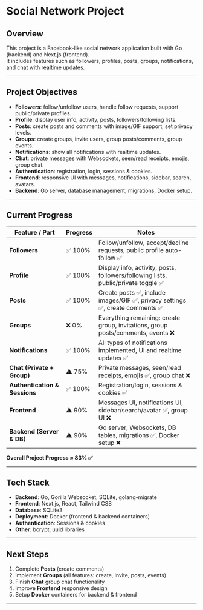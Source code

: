 # Social Network Project

## Overview
This project is a Facebook-like social network application built with Go (backend) and Next.js (frontend).  
It includes features such as followers, profiles, posts, groups, notifications, and chat with realtime updates.

---

## Project Objectives
- **Followers**: follow/unfollow users, handle follow requests, support public/private profiles.
- **Profile**: display user info, activity, posts, followers/following lists.
- **Posts**: create posts and comments with image/GIF support, set privacy levels.
- **Groups**: create groups, invite users, group posts/comments, group events.
- **Notifications**: show all notifications with realtime updates.
- **Chat**: private messages with Websockets, seen/read receipts, emojis, group chat.
- **Authentication**: registration, login, sessions & cookies.
- **Frontend**: responsive UI with messages, notifications, sidebar, search, avatars.
- **Backend**: Go server, database management, migrations, Docker setup.

---

## Current Progress

| Feature / Part             | Progress | Notes |
|-----------------------------|----------|-------|
| **Followers**              | ✅ 100%  | Follow/unfollow, accept/decline requests, public profile auto-follow ✅ |
| **Profile**                | ✅ 100%  | Display info, activity, posts, followers/following lists, public/private toggle ✅ |
| **Posts**                  | ✅ 100%   | Create posts ✅, include images/GIF ✅, privacy settings ✅, create comments ✅ |
| **Groups**                 | ❌ 0%    | Everything remaining: create group, invitations, group posts/comments, events ❌ |
| **Notifications**          | ✅ 100%  | All types of notifications implemented, UI and realtime updates ✅ |
| **Chat (Private + Group)** | ⚠️ 75% | Private messages, seen/read receipts, emojis ✅, group chat ❌ |
| **Authentication & Sessions** | ✅ 100% | Registration/login, sessions & cookies ✅ |
| **Frontend**               | ⚠️ 90%   | Messages UI, notifications UI, sidebar/search/avatar ✅, group UI ❌ |
| **Backend (Server & DB)**  | ⚠️ 90%  | Go server, Websockets, DB tables, migrations ✅, Docker setup ❌ |

**Overall Project Progress ≈ 83% ✅**

---

## Tech Stack
- **Backend**: Go, Gorilla Websocket, SQLite, golang-migrate
- **Frontend**: Next.js, React, Tailwind CSS
- **Database**: SQLite3
- **Deployment**: Docker (frontend & backend containers)
- **Authentication**: Sessions & cookies
- **Other**: bcrypt, uuid libraries

---

## Next Steps
1. Complete **Posts** (create comments)  
2. Implement **Groups** (all features: create, invite, posts, events)  
3. Finish **Chat** group chat functionality  
4. Improve **Frontend** responsive design  
5. Setup **Docker** containers for backend & frontend  

---

